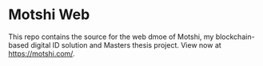 # Motshi Web

This repo contains the source for the web dmoe of Motshi, my blockchain-based digital ID solution and Masters thesis project. View now at https://motshi.com/.
